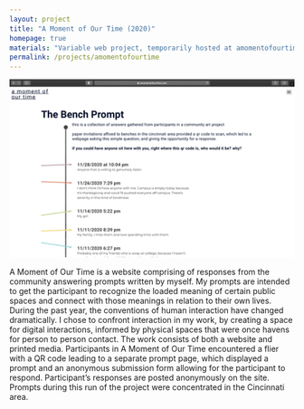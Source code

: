 ```yaml
---
layout: project
title: "A Moment of Our Time (2020)"
homepage: true
materials: "Variable web project, temporarily hosted at amomentofourtime.com"
permalink: /projects/amomentofourtime
---
```


![Alt text for the image](/projects/images/TheBenchPrompt.png)
<!--more-->
A Moment of Our Time is a website comprising of responses from the community answering prompts written by myself. My prompts are intended to get the participant to recognize the loaded meaning of certain public spaces and connect with those meanings in relation to their own lives. During the past year, the conventions of human interaction have changed dramatically. I chose to confront interaction in my work, by creating a space for digital interactions, informed by physical spaces that were once havens for person to person contact. The work consists of both a website and printed media. Participants in A Moment of Our Time encountered a flier with a QR code leading to a separate prompt page, which displayed a prompt and an anonymous submission form allowing for the participant to respond. Participant’s responses are posted anonymously on the site. Prompts during this run of the project were concentrated in the Cincinnati area.